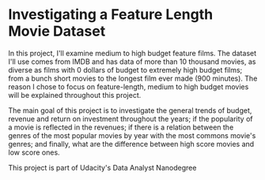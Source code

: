 # Investigating a Feature Length Movie Dataset

In this project, I'll examine medium to high budget feature films. The dataset I'll use comes from IMDB and has data of more than 10 thousand movies, as diverse as films with 0 dollars of budget to extremely high budget films; from a bunch short movies to the longest film ever made (900 minutes). The reason I chose to focus on feature-length, medium to high budget movies will be explained throughout this project.

The main goal of this project is to investigate the general trends of budget, revenue and return on investment throughout the years; if the popularity of a movie is reflected in the revenues; if there is a relation between the genres of the most popular movies by year with the most commons movie's genres; and finally, what are the difference between high score movies and low score ones.

This project is part of Udacity's Data Analyst Nanodegree
